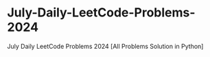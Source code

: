 # July-Daily-LeetCode-Problems-2024
July Daily LeetCode Problems 2024 [All Problems Solution in Python]

